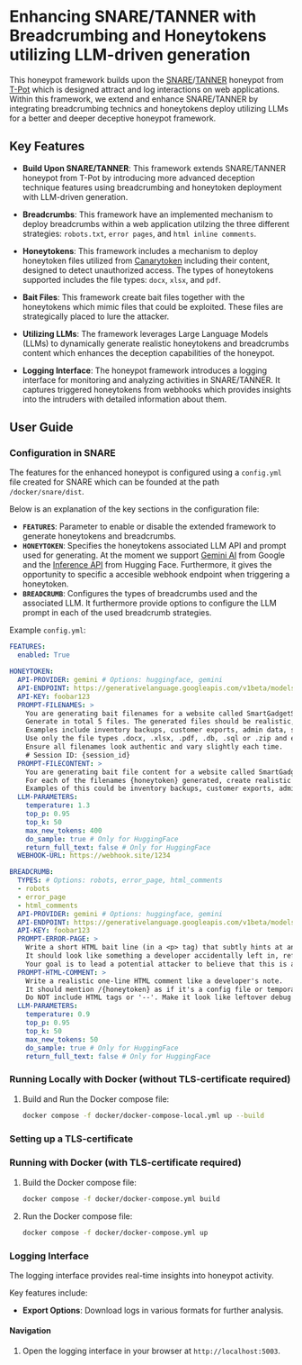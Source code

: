 # Enhancing SNARE/TANNER with Breadcrumbing and Honeytokens utilizing LLM-driven generation

This honeypot framework builds upon the [SNARE](https://github.com/mushorg/snare)/[TANNER](https://github.com/mushorg/tanner/tree/main) honeypot from [T-Pot](https://github.com/telekom-security/tpotce/tree/master) which is designed attract and log interactions on web applications. Within this framework, we extend and enhance SNARE/TANNER by integrating breadcrumbing technics and honeytokens deploy utilizing LLMs for a better and deeper deceptive honeypot framework.

## Key Features

- **Build Upon SNARE/TANNER**: This framework extends SNARE/TANNER honeypot from T-Pot by introducing more advanced deception technique features using breadcrumbing and honeytoken deployment with LLM-driven generation.

- **Breadcrumbs**: This framework have an implemented mechanism to deploy breadcrumbs within a web application utilzing the three different strategies: `robots.txt`, `error pages`, and `html inline comments`.

- **Honeytokens**: This framework includes a mechanism to deploy honeytoken files utilized from [Canarytoken](https://canarytokens.org/nest/generate) including their content, designed to detect unauthorized access. The types of honeytokens supported includes the file types: `docx`, `xlsx`, and `pdf`.

- **Bait Files**: This framework create bait files together with the honeytokens which mimic files that could be exploited. These files are strategically placed to lure the attacker.

- **Utilizing LLMs**: The framework leverages Large Language Models (LLMs) to dynamically generate realistic honeytokens and breadcrumbs content which enhances the deception capabilities of the honeypot.

- **Logging Interface**: The honeypot framework introduces a logging interface for monitoring and analyzing activities in SNARE/TANNER. It captures triggered honeytokens from webhooks which provides insights into the intruders with detailed information about them.

## User Guide

### Configuration in SNARE
The features for the enhanced honeypot is configured using a `config.yml` file created for SNARE which can be founded at the path `/docker/snare/dist`. 

Below is an explanation of the key sections in the configuration file:

- **`FEATURES`**: Parameter to enable or disable the extended framework to generate honeytokens and breadcrumbs.
- **`HONEYTOKEN`**: Specifies the honeytokens associated LLM API and prompt used for generating. At the moment we support [Gemini AI](https://aistudio.google.com/prompts/new_chat) from Google and the [Inference API](https://huggingface.co/docs/inference-providers/index) from Hugging Face. Furthermore, it gives the opportunity to specific a accesible webhook endpoint when triggering a honeytoken.
- **`BREADCRUMB`**: Configures the types of breadcrumbs used and the associated LLM. It furthermore provide options to configure the LLM prompt in each of the used breadcrumb strategies.

Example `config.yml`:
```yaml
FEATURES:
  enabled: True

HONEYTOKEN:
  API-PROVIDER: gemini # Options: huggingface, gemini
  API-ENDPOINT: https://generativelanguage.googleapis.com/v1beta/models/gemini-2.0-flash
  API-KEY: foobar123
  PROMPT-FILENAMES: >
    You are generating bait filenames for a website called SmartGadgetStore.live, which sells smart gadgets and electronics online.
    Generate in total 5 files. The generated files should be realistic, code-friendly filenames (no spaces or special characters) that might contain sensitive internal data.
    Examples include inventory backups, customer exports, admin data, supplier lists, or device configuration dumps.
    Use only the file types .docx, .xlsx, .pdf, .db, .sql or .zip and ensure there is minumum one .docx, one .xlsx and one .pdf file.
    Ensure all filenames look authentic and vary slightly each time.
    # Session ID: {session_id}
  PROMPT-FILECONTENT: >
    You are generating bait file content for a website called SmartGadgetStore.live, which sells smart gadgets and electronics online.
    For each of the filenames {honeytoken} generated, create realistic and believable content that might be found in a file.
    Examples of this could be inventory backups, customer exports, admin data, supplier lists, or device configuration dumps.
  LLM-PARAMETERS:
    temperature: 1.3
    top_p: 0.95
    top_k: 50
    max_new_tokens: 400
    do_sample: true # Only for HuggingFace
    return_full_text: false # Only for HuggingFace
  WEBHOOK-URL: https://webhook.site/1234

BREADCRUMB:
  TYPES: # Options: robots, error_page, html_comments
  - robots
  - error_page
  - html_comments
  API-PROVIDER: gemini # Options: huggingface, gemini
  API-ENDPOINT: https://generativelanguage.googleapis.com/v1beta/models/gemini-2.0-flash
  API-KEY: foobar123
  PROMPT-ERROR-PAGE: >
    Write a short HTML bait line (in a <p> tag) that subtly hints at an internal file located at /{honeytoken}. 
    It should look like something a developer accidentally left in, referencing the file path naturally.
    Your goal is to lead a potential attacker to believe that this is a legitimate file path. 
  PROMPT-HTML-COMMENT: >
    Write a realistic one-line HTML comment like a developer's note.
    It should mention /{honeytoken} as if it's a config file or temporary log.
    Do NOT include HTML tags or '--'. Make it look like leftover debug info."
  LLM-PARAMETERS:
    temperature: 0.9
    top_p: 0.95
    top_k: 50
    max_new_tokens: 50
    do_sample: true # Only for HuggingFace
    return_full_text: false # Only for HuggingFace
```

### Running Locally with Docker (without TLS-certificate required)

1. Build and Run the Docker compose file:
     ```bash
     docker compose -f docker/docker-compose-local.yml up --build
     ```

### Setting up a TLS-certificate

### Running with Docker (with TLS-certificate required)

1. Build the Docker compose file:
     ```bash
     docker compose -f docker/docker-compose.yml build
     ```
     
2. Run the Docker compose file:
     ```bash
     docker compose -f docker/docker-compose.yml up
     ```


### Logging Interface

The logging interface provides real-time insights into honeypot activity. 




Key features include:

- **Export Options**: Download logs in various formats for further analysis.

#### Navigation

1. Open the logging interface in your browser at `http://localhost:5003`.




